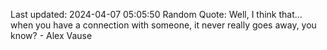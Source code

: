 Last updated: 2024-04-07 05:05:50
Random Quote: Well, I think that... when you have a connection with someone, it never really goes away, you know? - Alex Vause